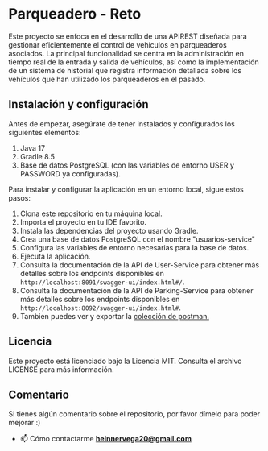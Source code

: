 #  Parqueadero - Reto #

Este proyecto se enfoca en el desarrollo de una APIREST diseñada para gestionar eficientemente el control de vehículos en parqueaderos asociados. La principal funcionalidad se centra en la administración en tiempo real de la entrada y salida de vehículos, así como la implementación de un sistema de historial que registra información detallada sobre los vehículos que han utilizado los parqueaderos en el pasado.

## Instalación y configuración ##

Antes de empezar, asegúrate de tener instalados y configurados los siguientes elementos:

1. Java 17
2. Gradle 8.5
3. Base de datos PostgreSQL (con las variables de entorno USER y PASSWORD ya configuradas).

Para instalar y configurar la aplicación en un entorno local, sigue estos pasos:

1. Clona este repositorio en tu máquina local.
2. Importa el proyecto en tu IDE favorito.
3. Instala las dependencias del proyecto usando Gradle.
4. Crea una base de datos PostgreSQL con el nombre "usuarios-service"
5. Configura las variables de entorno necesarias para la base de datos.
6. Ejecuta la aplicación.
7. Consulta la documentación de la API de User-Service para obtener más detalles sobre los endpoints disponibles en `http://localhost:8091/swagger-ui/index.html#/`.
8. Consulta la documentación de la API de Parking-Service para obtener más detalles sobre los endpoints disponibles en `http://localhost:8092/swagger-ui/index.html#`.
9. Tambien puedes ver y exportar la [colección de postman.](docs/Parqueadero-Reto.postman_collection.json)

## Licencia ##

Este proyecto está licenciado bajo la Licencia MIT. Consulta el archivo LICENSE para más información.

## Comentario ##
Si tienes algún comentario sobre el repositorio, por favor dímelo para poder mejorar :)

- 📫 Cómo contactarme **heinnervega20@gmail.com**